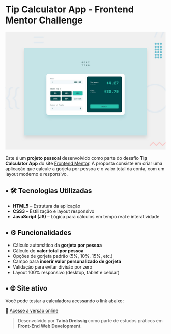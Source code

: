 # Tip Calculator App - Frontend Mentor Challenge

![Design Preview](./design/desktop-preview.jpg)

Este é um **projeto pessoal** desenvolvido como parte do desafio **Tip Calculator App** do site [Frontend Mentor](https://www.frontendmentor.io/). A proposta consiste em criar uma aplicação que calcule a gorjeta por pessoa e o valor total da conta, com um layout moderno e responsivo.

## • 🛠️ Tecnologias Utilizadas

- **HTML5** – Estrutura da aplicação
- **CSS3** – Estilização e layout responsivo
- **JavaScript (JS)** – Lógica para cálculos em tempo real e interatividade

## • ⚙️ Funcionalidades

- Cálculo automático da **gorjeta por pessoa**
- Cálculo do **valor total por pessoa**
- Opções de gorjeta padrão (5%, 10%, 15%, etc.)
- Campo para **inserir valor personalizado de gorjeta**
- Validação para evitar divisão por zero
- Layout 100% responsivo (desktop, tablet e celular)

## • 🌐 Site ativo

Você pode testar a calculadora acessando o link abaixo:

🔗 [Acesse a versão online](https://splitterbill.netlify.app/)


> Desenvolvido por **Tainá Dreissig** como parte de estudos práticos em **Front-End Web Development**.


